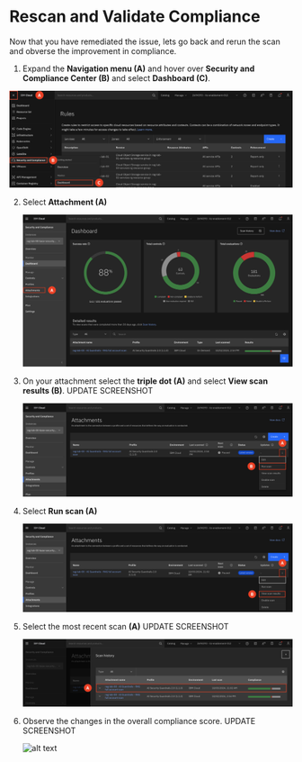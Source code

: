 # Rescan and Validate Compliance 

Now that you have remediated the issue, lets go back and rerun the scan and obverse the improvement in compliance.

1. Expand the **Navigation menu (A)** and hover over **Security and Compliance Center (B)** and select **Dashboard (C)**. <br>

![alt text](../images/2.4.1-n.png)

2. Select **Attachment (A)**

    ![alt text](../images/2.4.2-n.png)

3. On your attachment select the **triple dot (A)** and select **View scan results (B)**. UPDATE SCREENSHOT 

    ![alt text](../images/2.4.3-n.png)

4. Select **Run scan (A)**

    ![alt text](../images/2.4.4-n.png)

5. Select the most recent scan **(A)** UPDATE SCREENSHOT

    ![alt text](../images/2.4.5-n.png)

6. Observe the changes in the overall compliance score. UPDATE SCREENSHOT

    ![alt text](../images/2.4.6.png)